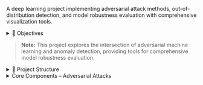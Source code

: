 
A deep learning project implementing adversarial attack methods, out-of-distribution detection, and model robustness evaluation with comprehensive visualization tools.

<details>
<summary>🎯 Objectives</summary>

The project focuses on understanding model vulnerabilities and robustness through adversarial attacks and out-of-distribution detection:

- **Adversarial Attacks**
  - Implement **FGSM (Fast Gradient Sign Method)** attacks
  - Develop **PGD (Projected Gradient Descent)** attacks  
  - Create **few-pixel attacks** for sparse perturbations
  - Apply **genetic algorithm-based** adversarial generation

- **Out-of-Distribution Detection**
  - Evaluate model behavior on **unseen data distributions**
  - Compare **CNN vs Autoencoder** approaches for anomaly detection
  - Generate **ROC curves** and performance metrics

- **Model Analysis & Visualization**
  - Create comprehensive **attack visualizations**
  - Generate **confusion matrices** and performance plots
  - Analyze **score distributions** for normal vs anomalous data

</details>

> **Note:** This project explores the intersection of adversarial machine learning and anomaly detection, providing tools for comprehensive model robustness evaluation.

<details>
<summary>📂 Project Structure</summary>

```
proj4/
├── attacks/                         # Adversarial attack implementations
│   ├── __init__.py                  # Attack method exports
│   ├── few_pixel.py                 # Sparse pixel-based attacks
│   ├── fgsm.py                      # Fast Gradient Sign Method
│   ├── genetic_attack.py            # Genetic algorithm attacks
│   └── pgd.py                       # Projected Gradient Descent
│
├── config/                          # Configuration files
│   ├── adv_attack/                  # Adversarial attack configs
│   └── ood/                         # OOD detection configs
│
├── models/                          # Model architectures
│   ├── __init__.py                  # Model factory
│   ├── autoencoder.py               # Autoencoder for anomaly detection
│   └── cnn.py                       # CNN classifier
│
├── output_adv/                      # Adversarial attack results
├── output_ood/                      # OOD detection results
│
├── utils/                           # Utility functions
│   ├── data_utils.py                # Data loading and preprocessing
│   ├── ood_eval.py                  # OOD evaluation metrics
│   └── plot_utils.py                # Visualization tools
│
├── main_adv.py                      # Adversarial attack orchestration
└── main_ood.py                      # OOD detection experiments
 
```

</details>


<details>
<summary> Core Components – Adversarial Attacks</summary>

This project includes implementations of several adversarial attack methods for neural networks.

### FGSM (Fast Gradient Sign Method)
- Single-step attack using the gradient sign:  
  `x_adv = x + ε * sign(∇_x J(θ,x,y))`
- Reference: *Explaining and Harnessing Adversarial Examples*  
  Ian J. Goodfellow, Jonathon Shlens, Christian Szegedy, ICLR 2015

### PGD (Projected Gradient Descent)
- Multi-step FGSM with projection into an ε-ball for stronger attacks
- Reference: *Towards Deep Learning Models Resistant to Adversarial Attacks*  
  Aleksander Madry, Aleksandar Makelov, Ludwig Schmidt, Dimitris Tsipras, Adrian Vladu, ICLR 2018

### Few-Pixel Attack
- Sparse perturbations targeting only high-gradient pixels
- Reference: *One Pixel Attack for Fooling Deep Neural Networks*  
  Jiawei Su, Danilo Vasconcellos Vargas, Kouichi Sakurai, IEEE TEC 2019

### Genetic Algorithm Attack
- Evolutionary optimization of perturbations through selection and mutation
- Reference: *Generating Natural Language Adversarial Examples*  
  Moustafa Alzantot, Yash Sharma, Ahmed Elgohary, Bo-Jhang Ho, Mani Srivastava, Kai-Wei Chang, EMNLP 2018

</details>
